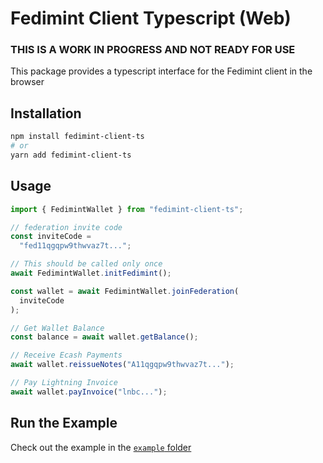 # Fedimint Client Typescript (Web)

### THIS IS A WORK IN PROGRESS AND NOT READY FOR USE

This package provides a typescript interface for the Fedimint client in the browser

## Installation

```sh
npm install fedimint-client-ts
# or
yarn add fedimint-client-ts
```

## Usage

```ts
import { FedimintWallet } from "fedimint-client-ts";

// federation invite code
const inviteCode =
  "fed11qgqpw9thwvaz7t...";

// This should be called only once
await FedimintWallet.initFedimint();

const wallet = await FedimintWallet.joinFederation(
  inviteCode
);

// Get Wallet Balance
const balance = await wallet.getBalance();

// Receive Ecash Payments
await wallet.reissueNotes("A11qgqpw9thwvaz7t...");

// Pay Lightning Invoice
await wallet.payInvoice("lnbc...");
```

## Run the Example

Check out the example in the [`example` folder](./example)
